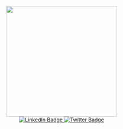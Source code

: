 <div id="header" align="center">
  <img src="https://media.giphy.com/media/fQZX2aoRC1Tqw/giphy.gif" width="300"/>
</div>

<div id="badges" align="center">
  <a href="https://www.linkedin.com/in/alessandrodavini">
    <img src="https://img.shields.io/badge/LinkedIn-blue?style=for-the-badge&logo=linkedin&logoColor=white" alt="LinkedIn Badge"/>
  </a>
  <a href="https://twitter.com/AleDavini97">
    <img src="https://img.shields.io/badge/Twitter-blue?style=for-the-badge&logo=twitter&logoColor=white" alt="Twitter Badge"/>
  </a>
</div>
